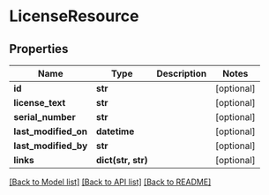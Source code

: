 # LicenseResource

## Properties
Name | Type | Description | Notes
------------ | ------------- | ------------- | -------------
**id** | **str** |  | [optional] 
**license_text** | **str** |  | [optional] 
**serial_number** | **str** |  | [optional] 
**last_modified_on** | **datetime** |  | [optional] 
**last_modified_by** | **str** |  | [optional] 
**links** | **dict(str, str)** |  | [optional] 

[[Back to Model list]](../README.md#documentation-for-models) [[Back to API list]](../README.md#documentation-for-api-endpoints) [[Back to README]](../README.md)


